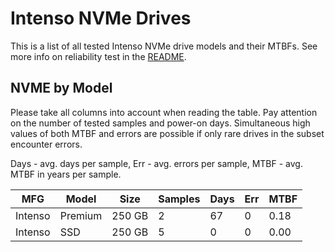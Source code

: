 Intenso NVMe Drives
===================

This is a list of all tested Intenso NVMe drive models and their MTBFs. See more
info on reliability test in the [README](https://github.com/bsdhw/SMART).

NVME by Model
------------

Please take all columns into account when reading the table. Pay attention on the
number of tested samples and power-on days. Simultaneous high values of both MTBF
and errors are possible if only rare drives in the subset encounter errors.

Days - avg. days per sample,
Err  - avg. errors per sample,
MTBF - avg. MTBF in years per sample.

| MFG       | Model              | Size   | Samples | Days  | Err   | MTBF |
|-----------|--------------------|--------|---------|-------|-------|------|
| Intenso   | Premium            | 250 GB | 2       | 67    | 0     | 0.18   |
| Intenso   | SSD                | 250 GB | 5       | 0     | 0     | 0.00   |
